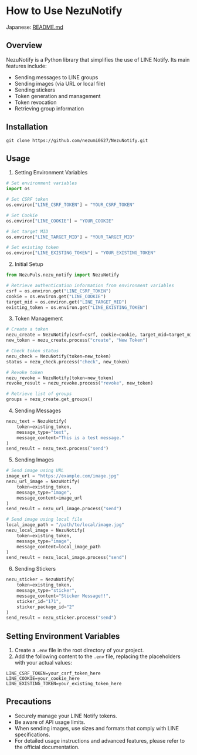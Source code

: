 # How to Use NezuNotify

Japanese: [README.md](README.md)

## Overview

NezuNotify is a Python library that simplifies the use of LINE Notify. Its main features include:

- Sending messages to LINE groups
- Sending images (via URL or local file)
- Sending stickers
- Token generation and management
- Token revocation
- Retrieving group information

## Installation

`git clone https://github.com/nezumi0627/NezuNotify.git`

## Usage

1. Setting Environment Variables

```python
# Set environment variables
import os

# Set CSRF token
os.environ["LINE_CSRF_TOKEN"] = "YOUR_CSRF_TOKEN"

# Set Cookie
os.environ["LINE_COOKIE"] = "YOUR_COOKIE"

# Set target MID
os.environ["LINE_TARGET_MID"] = "YOUR_TARGET_MID"

# Set existing token
os.environ["LINE_EXISTING_TOKEN"] = "YOUR_EXISTING_TOKEN"
```

2. Initial Setup

```python
from NezuPuls.nezu_notify import NezuNotify

# Retrieve authentication information from environment variables
csrf = os.environ.get("LINE_CSRF_TOKEN")
cookie = os.environ.get("LINE_COOKIE")
target_mid = os.environ.get("LINE_TARGET_MID")
existing_token = os.environ.get("LINE_EXISTING_TOKEN")
```

3. Token Management

```python
# Create a token
nezu_create = NezuNotify(csrf=csrf, cookie=cookie, target_mid=target_mid)
new_token = nezu_create.process("create", "New Token")

# Check token status
nezu_check = NezuNotify(token=new_token)
status = nezu_check.process("check", new_token)

# Revoke token
nezu_revoke = NezuNotify(token=new_token)
revoke_result = nezu_revoke.process("revoke", new_token)

# Retrieve list of groups
groups = nezu_create.get_groups()
```

4. Sending Messages

```python
nezu_text = NezuNotify(
    token=existing_token,
    message_type="text",
    message_content="This is a test message."
)
send_result = nezu_text.process("send")
```

5. Sending Images

```python
# Send image using URL
image_url = "https://example.com/image.jpg"
nezu_url_image = NezuNotify(
    token=existing_token,
    message_type="image",
    message_content=image_url
)
send_result = nezu_url_image.process("send")

# Send image using local file
local_image_path = "/path/to/local/image.jpg"
nezu_local_image = NezuNotify(
    token=existing_token,
    message_type="image",
    message_content=local_image_path
)
send_result = nezu_local_image.process("send")
```

6. Sending Stickers

```python
nezu_sticker = NezuNotify(
    token=existing_token,
    message_type="sticker",
    message_content="Sticker Message!!",
    sticker_id="171",
    sticker_package_id="2"
)
send_result = nezu_sticker.process("send")
```

## Setting Environment Variables

1. Create a `.env` file in the root directory of your project.
2. Add the following content to the `.env` file, replacing the placeholders with your actual values:

```plaintext
LINE_CSRF_TOKEN=your_csrf_token_here
LINE_COOKIE=your_cookie_here
LINE_EXISTING_TOKEN=your_existing_token_here
```

## Precautions

- Securely manage your LINE Notify tokens.
- Be aware of API usage limits.
- When sending images, use sizes and formats that comply with LINE specifications.
- For detailed usage instructions and advanced features, please refer to the official documentation.
